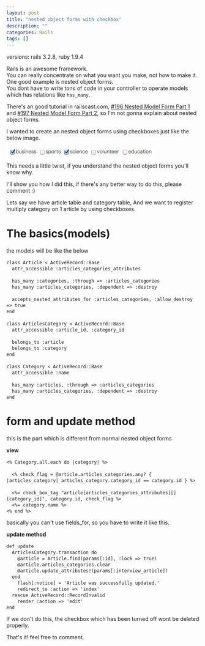 ```yaml
---
layout: post
title: "nested object forms with checkbox"
description: ""
categories: Rails
tags: []
---
```

versions: rails 3.2.8, ruby 1.9.4

Rails is an awesome framework.<br>
You can really concentrate on what you want you make, not how to make it.<br>
One good example is nested object forms.<br>
You dont have to write tons of code in your controller to operate models which has relations like `has_many`.

There's an good tutorial in railscast.com, [#196 Nested Model Form Part 1](http://railscasts.com/episodes/196-nested-model-form-part-1) and [#197 Nested Model Form Part 2](http://railscasts.com/episodes/197-nested-model-form-part-2), so I'm not gonna explain about nested object forms.


I wanted to create an nested object forms using checkboxes just like the below image.

![check_boxes](/images/nested-object-forms-with-checkboxes/checkboxes.png)


This needs a little twist, if you understand the nested object forms you'll know why.

I'll show you how I did this, if there's any better way to do this, please comment :)

Lets say we have article table and category table, And we want to register multiply category on 1 article by using checkboxes.


# The basics(models)

the models will be like the below

    class Article < ActiveRecord::Base
      attr_accessible :articles_categories_attributes

      has_many :categories, :through => :articles_categories
      has_many :articles_categories, :dependent => :destroy

      accepts_nested_attributes_for :articles_categories, :allow_destroy => true
    end

    class ArticlesCategory < ActiveRecord::Base
      attr_accessible :article_id, :category_id

      belongs_to :article
      belongs_to :category
    end

    class Category < ActiveRecord::Base
      attr_accessible :name

      has_many :articles, :through => :articles_categories
      has_many :articles_categories, :dependent => :destroy
    end



# form and update method

this is the part which is different from normal nested object forms

**view**

    <% Category.all.each do |category| %>

      <% check_flag = @article.articles_categories.any? { |articles_category| articles_category.category_id == category.id } %>

      <%= check_box_tag "article[articles_categories_attributes][][category_id]", category.id, check_flag %>
      <%= category.name %>
    <% end %>

basically you can't use fields_for, so you have to write it like this.


**update method**

    def update
      ArticlesCategory.transaction do
        @article = Article.find(params[:id], :lock => true)
        @article.articles_categories.clear
        @article.update_attributes!(params[:interview_article])
      end
        flash[:notice] = 'Article was successfully updated.'
        redirect_to :action => 'index'
      rescue ActiveRecord::RecordInvalid
        render :action => 'edit'
    end

If we don't do this, the checkbox which has been turned off wont be deleted properly.

That's it! feel free to comment.
